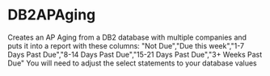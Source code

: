 # DB2APAging
Creates an AP Aging from a DB2 database with multiple companies and puts it into a report with these columns:
"Not Due","Due this week","1-7 Days Past Due","8-14 Days Past Due","15-21 Days Past Due","3+ Weeks Past Due"
You will need to adjust the select statements to your database values
